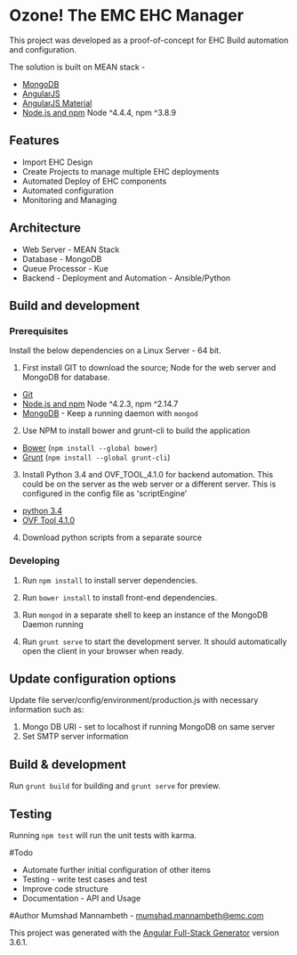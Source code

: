# Ozone! The EMC EHC Manager

This project was developed as a proof-of-concept for EHC Build automation and configuration.

The solution is built on MEAN stack - 
 - [MongoDB](https://mongodb.com/)
 - [AngularJS](https://angulars.org/)
 - [AngularJS Material](https://material.angularjs.org/)
 - [Node.js and npm](nodejs.org) Node ^4.4.4, npm ^3.8.9
  
## Features
  - Import EHC Design
  - Create Projects to manage multiple EHC deployments
  - Automated Deploy of EHC components
  - Automated configuration
  - Monitoring and Managing

## Architecture
   
  - Web Server - MEAN Stack
  - Database - MongoDB
  - Queue Processor - Kue
  - Backend - Deployment and Automation - Ansible/Python
   
## Build and development

### Prerequisites

Install the below dependencies on a Linux Server - 64 bit.

1. First install GIT to download the source; Node for the web server and MongoDB for database. 
  - [Git](https://git-scm.com/)
  - [Node.js and npm](nodejs.org) Node ^4.2.3, npm ^2.14.7
  - [MongoDB](https://www.mongodb.org/) - Keep a running daemon with `mongod`

2. Use NPM to install bower and grunt-cli to build the application
  - [Bower](bower.io) (`npm install --global bower`)
  - [Grunt](http://gruntjs.com/) (`npm install --global grunt-cli`)

3. Install Python 3.4 and OVF_TOOL_4.1.0 for backend automation. This could be on the server as the web server or a different server. This is configured in the config file as 'scriptEngine'
  - [python 3.4](https://www.python.org/download/releases/3.4.0)
  - [OVF Tool 4.1.0](https://my.vmware.com/web/vmware/details?productId=491&downloadGroup=OVFTOOL410)

4. Download python scripts from a separate source

### Developing

1. Run `npm install` to install server dependencies.

2. Run `bower install` to install front-end dependencies.

3. Run `mongod` in a separate shell to keep an instance of the MongoDB Daemon running

4. Run `grunt serve` to start the development server. It should automatically open the client in your browser when ready.

## Update configuration options

Update file server/config/environment/production.js with necessary information such as:
1. Mongo DB URI - set to localhost if running MongoDB on same server
2. Set SMTP server information


## Build & development

Run `grunt build` for building and `grunt serve` for preview.

## Testing

Running `npm test` will run the unit tests with karma.

#Todo
- Automate further initial configuration of other items
- Testing - write test cases and test
- Improve code structure
- Documentation - API and Usage

#Author
Mumshad Mannambeth - <mumshad.mannambeth@emc.com>

This project was generated with the [Angular Full-Stack Generator](https://github.com/DaftMonk/generator-angular-fullstack) version 3.6.1.
